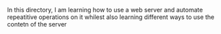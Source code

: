 In this directory, I am learning how to use a web server and automate repeatitive operations on it whilest also learning different ways to use the contetn of the server